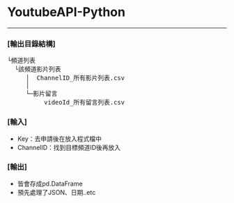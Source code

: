 # YoutubeAPI-Python
<hr>


### [輸出目錄結構]
<pre>
└頻道列表 
  └該頻道影片列表 
     │  ChannelID_所有影片列表.csv 
     │  
     └─影片留言 
	      videoId_所有留言列表.csv 
</pre>

### [輸入]
- Key：去申請後在放入程式檔中
- ChannelID：找到目標頻道ID後再放入

### [輸出]
- 皆會存成pd.DataFrame
- 預先處理了JSON、日期..etc
